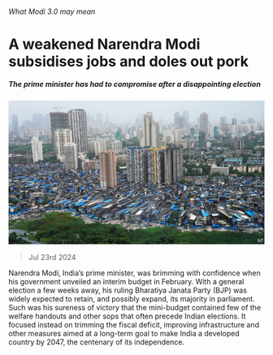 ###### What Modi 3.0 may mean

# A weakened Narendra Modi subsidises jobs and doles out pork 

##### The prime minister has had to compromise after a disappointing election 

![image](images/20240727_ASP004.jpg) 

> Jul 23rd 2024 

Narendra Modi, India’s prime minister, was brimming with confidence when his government unveiled an interim budget in February. With a general election a few weeks away, his ruling Bharatiya Janata Party (BJP) was widely expected to retain, and possibly expand, its majority in parliament. Such was his sureness of victory that the mini-budget contained few of the welfare handouts and other sops that often precede Indian elections. It focused instead on trimming the fiscal deficit, improving infrastructure and other measures aimed at a long-term goal to make India a developed country by 2047, the centenary of its independence. 

